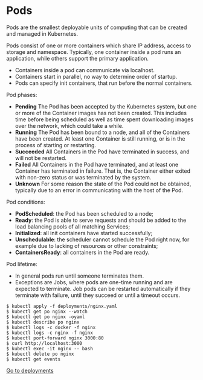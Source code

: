 # Pods

Pods are the smallest deployable units of computing that can be created and managed in Kubernetes.

Pods consist of one or more containers which share IP address, access to storage and namespace. Typically, one container inside a pod runs an application, while others support the primary application. 
* Containers inside a pod can communicate via localhost.
* Containers start in parallel, no way to determine order of startup.
* Pods can specify init containers, that run before the normal containers.

Pod phases:
* **Pending**	The Pod has been accepted by the Kubernetes system, but one or more of the Container images has not been created. This includes time before being scheduled as well as time spent downloading images over the network, which could take a while.
* **Running**	The Pod has been bound to a node, and all of the Containers have been created. At least one Container is still running, or is in the process of starting or restarting.
* **Succeeded**	All Containers in the Pod have terminated in success, and will not be restarted.
* **Failed**	All Containers in the Pod have terminated, and at least one Container has terminated in failure. That is, the Container either exited with non-zero status or was terminated by the system.
* **Unknown**	For some reason the state of the Pod could not be obtained, typically due to an error in communicating with the host of the Pod.

Pod conditions:
* **PodScheduled**: the Pod has been scheduled to a node;
* **Ready**: the Pod is able to serve requests and should be added to the load balancing pools of all matching Services;
* **Initialized**: all init containers have started successfully;
* **Unschedulable**: the scheduler cannot schedule the Pod right now, for example due to lacking of resources or other constraints;
* **ContainersReady**: all containers in the Pod are ready.

Pod lifetime: 
* In general pods run until someone terminates them.
* Exceptions are Jobs, where pods are one-time running and are expected to terminate. Job pods can be restarted automatically if they terminate with failure, until they succeed or until a timeout occurs.


```
$ kubectl apply -f deployments/nginx.yaml
$ kubectl get po nginx --watch 
$ kubectl get po nginx -oyaml
$ kubectl describe po nginx
$ kubectl logs -c docker -f nginx
$ kubectl logs -c nginx -f nginx
$ kubectl port-forward nginx 3000:80
$ curl http://localhost:3000
$ kubectl exec -it nginx -- bash
$ kubectl delete po nginx
$ kubectl get events
```


[Go to deployments](./deployments.md)